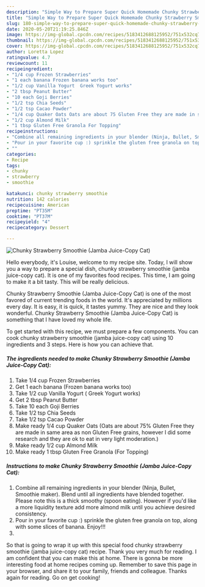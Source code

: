 ```yaml
---
description: "Simple Way to Prepare Super Quick Homemade Chunky Strawberry Smoothie (Jamba Juice-Copy Cat)"
title: "Simple Way to Prepare Super Quick Homemade Chunky Strawberry Smoothie (Jamba Juice-Copy Cat)"
slug: 180-simple-way-to-prepare-super-quick-homemade-chunky-strawberry-smoothie-jamba-juice-copy-cat
date: 2020-05-20T21:19:25.846Z
image: https://img-global.cpcdn.com/recipes/5183412688125952/751x532cq70/chunky-strawberry-smoothie-jamba-juice-copy-cat-recipe-main-photo.jpg
thumbnail: https://img-global.cpcdn.com/recipes/5183412688125952/751x532cq70/chunky-strawberry-smoothie-jamba-juice-copy-cat-recipe-main-photo.jpg
cover: https://img-global.cpcdn.com/recipes/5183412688125952/751x532cq70/chunky-strawberry-smoothie-jamba-juice-copy-cat-recipe-main-photo.jpg
author: Loretta Lopez
ratingvalue: 4.7
reviewcount: 11
recipeingredient:
- "1/4 cup Frozen Strawberries"
- "1 each banana Frozen banana works too"
- "1/2 cup Vanilla Yogurt  Greek Yogurt works"
- "2 tbsp Peanut Butter"
- "10 each Goji Berries"
- "1/2 tsp Chia Seeds"
- "1/2 tsp Cacao Powder"
- "1/4 cup Quaker Oats Oats are about 75 Gluten Free they are made in same area as non Gluten Free grains however I did some research and they are ok to eat in very light moderation"
- "1/2 cup Almond Milk"
- "1 tbsp Gluten Free Granola For Topping"
recipeinstructions:
- "Combine all remaining ingredients in your blender (Ninja, Bullet, Smoothie maker). Blend until all ingredients have blended together. Please note this is a thick smoothy (spoon eating). However if you&#39;d like a more liquidity texture add more almond milk until you achieve desired consistency."
- "Pour in your favorite cup :) sprinkle the gluten free granola on top, along with some slices of banana.       Enjoy!!!"
- ""
categories:
- Recipe
tags:
- chunky
- strawberry
- smoothie

katakunci: chunky strawberry smoothie 
nutrition: 142 calories
recipecuisine: American
preptime: "PT35M"
cooktime: "PT37M"
recipeyield: "4"
recipecategory: Dessert

---
```



![Chunky Strawberry Smoothie (Jamba Juice-Copy Cat)](https://img-global.cpcdn.com/recipes/5183412688125952/751x532cq70/chunky-strawberry-smoothie-jamba-juice-copy-cat-recipe-main-photo.jpg)

Hello everybody, it's Louise, welcome to my recipe site. Today, I will show you a way to prepare a special dish, chunky strawberry smoothie (jamba juice-copy cat). It is one of my favorites food recipes. This time, I am going to make it a bit tasty. This will be really delicious.

Chunky Strawberry Smoothie (Jamba Juice-Copy Cat) is one of the most favored of current trending foods in the world. It's appreciated by millions every day. It is easy, it is quick, it tastes yummy. They are nice and they look wonderful. Chunky Strawberry Smoothie (Jamba Juice-Copy Cat) is something that I have loved my whole life.




To get started with this recipe, we must prepare a few components. You can cook chunky strawberry smoothie (jamba juice-copy cat) using 10 ingredients and 3 steps. Here is how you can achieve that.

##### The ingredients needed to make Chunky Strawberry Smoothie (Jamba Juice-Copy Cat):

1. Take 1/4 cup Frozen Strawberries
1. Get 1 each banana (Frozen banana works too)
1. Take 1/2 cup Vanilla Yogurt ( Greek Yogurt works)
1. Get 2 tbsp Peanut Butter
1. Take 10 each Goji Berries
1. Take 1/2 tsp Chia Seeds
1. Take 1/2 tsp Cacao Powder
1. Make ready 1/4 cup Quaker Oats (Oats are about 75% Gluten Free they are made in same area as non Gluten Free grains, however I did some research and they are ok to eat in very light moderation.)
1. Make ready 1/2 cup Almond Milk
1. Make ready 1 tbsp Gluten Free Granola (For Topping)




##### Instructions to make Chunky Strawberry Smoothie (Jamba Juice-Copy Cat):

1. Combine all remaining ingredients in your blender (Ninja, Bullet, Smoothie maker). Blend until all ingredients have blended together. Please note this is a thick smoothy (spoon eating). However if you&#39;d like a more liquidity texture add more almond milk until you achieve desired consistency.
1. Pour in your favorite cup :) sprinkle the gluten free granola on top, along with some slices of banana.       Enjoy!!!
1. 




So that is going to wrap it up with this special food chunky strawberry smoothie (jamba juice-copy cat) recipe. Thank you very much for reading. I am confident that you can make this at home. There is gonna be more interesting food at home recipes coming up. Remember to save this page in your browser, and share it to your family, friends and colleague. Thanks again for reading. Go on get cooking!
